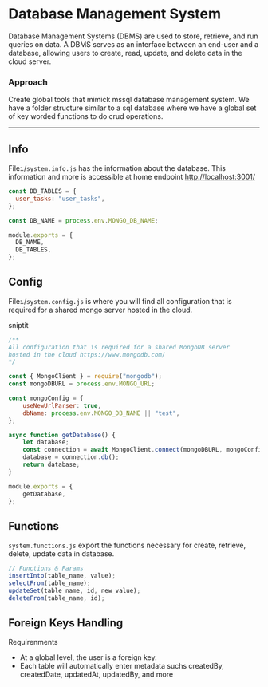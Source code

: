 # Database Management System

Database Management Systems (DBMS) are used to store, retrieve, and run queries on data. A DBMS serves as an interface between an end-user and a database, allowing users to create, read, update, and delete data in the cloud server.

### Approach

Create global tools that mimick mssql database management system. We have a folder structure similar to a sql database where we have a global set of key worded functions to do crud operations.

<hr />

## Info 
File:./`system.info.js` has the information about the database. This information and more is accessible at home endpoint [http://localhost:3001/](http://localhost:3001/)


```js
const DB_TABLES = {
  user_tasks: "user_tasks",
};

const DB_NAME = process.env.MONGO_DB_NAME;

module.exports = {
  DB_NAME,
  DB_TABLES,
};
```

## Config

File:./`system.config.js` is where you will find all configuration that is required for a shared mongo server hosted in the cloud.

sniptit

```js
/**
All configuration that is required for a shared MongoDB server
hosted in the cloud https://www.mongodb.com/
*/

const { MongoClient } = require("mongodb");
const mongoDBURL = process.env.MONGO_URL;

const mongoConfig = {
	useNewUrlParser: true,
	dbName: process.env.MONGO_DB_NAME || "test",
};

async function getDatabase() {
	let database;
	const connection = await MongoClient.connect(mongoDBURL, mongoConfig);
	database = connection.db();
	return database;
}

module.exports = {
	getDatabase,
};

```

## Functions

`system.functions.js` export the functions necessary for create, retrieve, delete, update data in database.

```js
// Functions & Params
insertInto(table_name, value);
selectFrom(table_name);
updateSet(table_name, id, new_value);
deleteFrom(table_name, id);
```
## Foreign Keys Handling
Requirenments

- At a global level, the user is a foreign key.
- Each table will automatically enter metadata suchs createdBy, createdDate, updatedAt, updatedBy, and more
